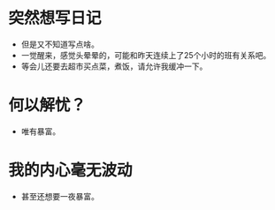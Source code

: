 # 突然想写日记
* 但是又不知道写点啥。
* 一觉醒来，感觉头晕晕的，可能和昨天连续上了25个小时的班有关系吧。
* 等会儿还要去超市买点菜，煮饭，请允许我缓冲一下。

# 何以解忧？
* 唯有暴富。

# 我的内心毫无波动
* 甚至还想要一夜暴富。
